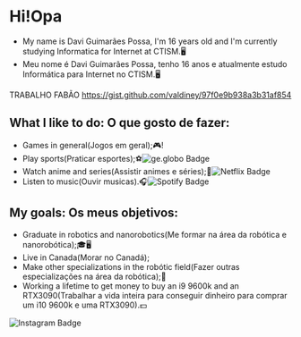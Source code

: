 # Hi!Opa
- My name is Davi Guimarães Possa, I'm 16 years old and I'm currently studying Informatica for Internet at CTISM.🖥️
- Meu nome é Davi Guimarães Possa, tenho 16 anos e atualmente estudo Informática para Internet no CTISM.🖥️

TRABALHO FABÃO https://gist.github.com/valdiney/97f0e9b938a3b31af854

## What I like to do: O que gosto de fazer:
- Games in general(Jogos em geral);🎮!
- Play sports(Praticar esportes);⚽![ge.globo Badge](https://img.shields.io/badge/-ge.globo-darkgreen?style=flat-square&logo=globo&logoColor=white&link=https://ge.globo.com/)
- Watch anime and series(Assistir animes e séries);🍿![Netflix Badge](https://img.shields.io/badge/-Netflix-darkred?style=flat-square&logo=Netflix&logoColor=white&link=https://www.netflix.com/browse)
- Listen to music(Ouvir musicas).🎧![Spotify Badge](https://img.shields.io/badge/-Spotify-darkgreen?style=flat-square&logo=Spotify&logoColor=white&link=https://open.spotify.com/playlist/4gUTQd3etgRgMkI9iNUWqB?si=002ca12c13124a7e)

## My goals: Os meus objetivos:
- Graduate in robotics and nanorobotics(Me formar na área da robótica e nanorobótica);🎓🖥️
- Live in Canada(Morar no Canadá);
- Make other specializations in the robótic field(Fazer outras especializações na área da robótica);📖
- Working a lifetime to get money to buy an i9 9600k and an RTX3090(Trabalhar a vida inteira para conseguir dinheiro para comprar um i10 9600k e uma RTX3090).💵

![Instagram Badge](https://img.shields.io/badge/-Instagram-violet?style=flat-square&logo=Instagram&logoColor=white&link=https://www.instagram.com/davi_guima_p/)
